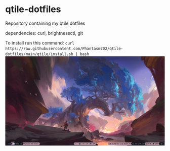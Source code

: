 # qtile-dotfiles
Repository containing my qtile dotfiles

dependencies: curl, brightnessctl, git

To install run this command:
`curl https://raw.githubusercontent.com/Phantasm702/qtile-dotfiles/main/qtile/install.sh | bash`
![qtile_rice.png](https://github.com/Phantasm702/qtile-dotfiles/blob/db36806bf42261b3f5dd5884c5992166791439f4/qtile_rice.png)
